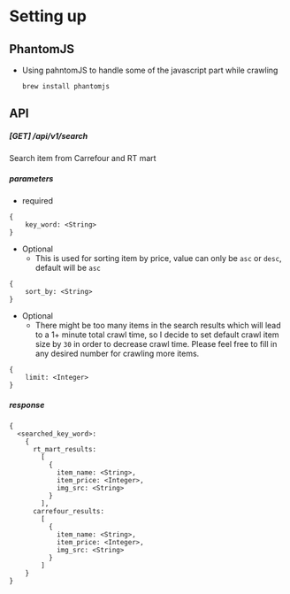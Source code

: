 # Setting up

PhantomJS
---
* Using pahntomJS to handle some of the javascript part while crawling

  `brew install phantomjs`

API
---
##### [GET] /api/v1/search
Search item from Carrefour and RT mart

##### parameters
* required
```
{
	key_word: <String>
}
```
* Optional
	- This is used for sorting item by price, value can only be `asc` or `desc`, default will be `asc`
```
{
	sort_by: <String>
}
```

* Optional
	- There might be too many items in the search results which will lead to a 1+ minute total crawl time,
		so I decide to set default crawl item size by `30` in order to decrease crawl time.
		Please feel free to fill in any desired number for crawling more items.
```
{
	limit: <Integer>
}
```

##### response
```
{
  <searched_key_word>: 
    {
      rt_mart_results:
        [
          {
            item_name: <String>,
            item_price: <Integer>,
            img_src: <String>
          }
        ],
      carrefour_results:
        [
          {
            item_name: <String>,
            item_price: <Integer>,
            img_src: <String>
          }
        ]
    }
}
```

